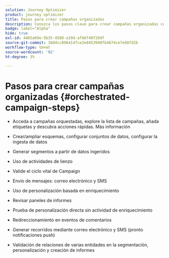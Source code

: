```yaml
---
solution: Journey Optimizer
product: journey optimizer
title: Pasos para crear campañas organizadas
description: Conozca los pasos clave para crear campañas organizadas con Adobe Journey Optimizer
badge: label="Alpha"
hide: true
exl-id: 4465a69e-5b35-4580-a19d-af66f49f269f
source-git-commit: 38d4cc896414fce2e8453940fb4674ce7e60fd2b
workflow-type: tm+mt
source-wordcount: '92'
ht-degree: 3%

---
```


# Pasos para crear campañas organizadas {#orchestrated-campaign-steps}

* Acceda a campañas orquestadas, explore la lista de campañas, añada etiquetas y descubra acciones rápidas. Más información
* Crear/ampliar esquemas, configurar conjuntos de datos, configurar la ingesta de datos

* Generar segmentos a partir de datos ingeridos
* Uso de actividades de lienzo
* Valide el ciclo vital de Campaign

* Envío de mensajes: correo electrónico y SMS
* Uso de personalización basada en enriquecimiento
* Revisar paneles de informes

* Prueba de personalización directa sin actividad de enriquecimiento
* Redireccionamiento en eventos de comentarios
* Generar recorridos mediante correo electrónico y SMS (pronto notificaciones push)

* Validación de relaciones de varias entidades en la segmentación, personalización y creación de informes



